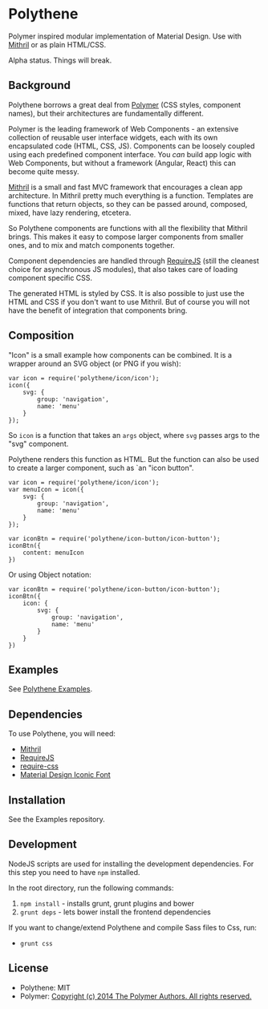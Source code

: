 # Polythene

Polymer inspired modular implementation of Material Design. Use with [Mithril](http://lhorie.github.io/mithril) or as plain HTML/CSS.

Alpha status. Things will break.



## Background

Polythene borrows a great deal from [Polymer](http://polymer.github.io) (CSS styles, component names), but their architectures are fundamentally different.
 
Polymer is the leading framework of Web Components - an extensive collection of reusable user interface widgets, each with its own encapsulated code (HTML, CSS, JS). Components can be loosely coupled using each predefined component interface. You _can_ build app logic with Web Components, but without a framework (Angular, React) this can become quite messy.

[Mithril](http://lhorie.github.io/mithril) is a small and fast MVC framework that encourages a clean app architecture. In Mithril pretty much everything is a function. Templates are functions that return objects, so they can be passed around, composed, mixed, have lazy rendering, etcetera.

So Polythene components are functions with all the flexibility that Mithril brings. This makes it easy to compose larger components from smaller ones, and to mix and match components together.

Component dependencies are handled through [RequireJS](http://requirejs.org) (still the cleanest choice for asynchronous JS modules), that also takes care of loading component specific CSS.

The generated HTML is styled by CSS. It is also possible to just use the HTML and CSS if you don't want to use Mithril. But of course you will not have the benefit of integration that components bring.



## Composition

"Icon" is a small example how components can be combined. It is a wrapper around an SVG object (or PNG if you wish):

	var icon = require('polythene/icon/icon');
	icon({
	    svg: {
	        group: 'navigation',
	        name: 'menu'
	    }
	});

So `icon` is a function that takes an `args` object, where `svg` passes args to the "svg" component.

Polythene renders this function as HTML. But the function can also be used to create a larger component, such as `an "icon button".

	var icon = require('polythene/icon/icon');
	var menuIcon = icon({
	    svg: {
	        group: 'navigation',
	        name: 'menu'
	    }
	});

	var iconBtn = require('polythene/icon-button/icon-button');
	iconBtn({
		content: menuIcon
	})

Or using Object notation:

	var iconBtn = require('polythene/icon-button/icon-button');
	iconBtn({
		icon: {
		    svg: {
		        group: 'navigation',
		        name: 'menu'
		    }
		}
	})


## Examples

See [Polythene Examples](https://github.com/ArthurClemens/Polythene-Examples).



## Dependencies

To use Polythene, you will need:

* [Mithril](http://lhorie.github.io/mithril)
* [RequireJS](http://requirejs.org)
* [require-css](https://github.com/guybedford/require-css)
* [Material Design Iconic Font](https://github.com/zavoloklom/material-design-iconic-font)


## Installation

See the Examples repository.



## Development

NodeJS scripts are used for installing the development dependencies. For this step you need to have `npm` installed.

In the root directory, run the following commands:

1. `npm install` - installs grunt, grunt plugins and bower
2. `grunt deps` - lets bower install the frontend dependencies

If you want to change/extend Polythene and compile Sass files to Css, run:

* `grunt css`



## License

* Polythene: MIT
* Polymer: [Copyright (c) 2014 The Polymer Authors. All rights reserved.](http://polymer.github.io/LICENSE.txt)

